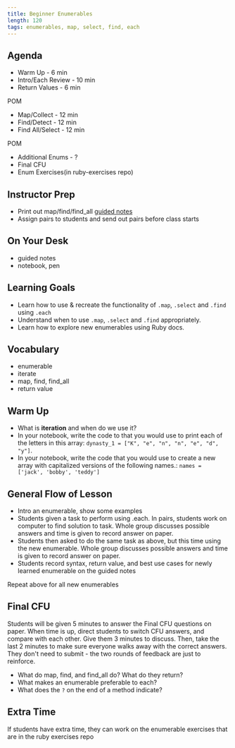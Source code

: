 ```yaml
---
title: Beginner Enumerables
length: 120
tags: enumerables, map, select, find, each
---
```


## Agenda
- Warm Up - 6 min
- Intro/Each Review - 10 min
- Return Values - 6 min

POM

- Map/Collect - 12 min
- Find/Detect - 12 min
- Find All/Select - 12 min

POM
- Additional Enums - ?
- Final CFU
- Enum Exercises(in ruby-exercises repo)


## Instructor Prep

- Print out map/find/find_all [guided notes](https://docs.google.com/document/d/18vwmgwLL_45v6HbEb2ktiWWNf42z4sIIzq0R9S0QvoY/edit?usp=sharing) 
- Assign pairs to students and send out pairs before class starts

## On Your Desk

- guided notes
- notebook, pen

## Learning Goals

* Learn how to use & recreate the functionality of `.map`, `.select` and `.find` using `.each`
* Understand when to use `.map`, `.select` and `.find` appropriately.
* Learn how to explore new enumerables using Ruby docs.


## Vocabulary  

* enumerable  
* iterate  
* map, find, find_all
* return value


## Warm Up

* What is **iteration** and when do we use it?
* In your notebook, write the code to that you would use to print each of the letters in this array: `dynasty_1 = ["K", "e", "n", "n", "e", "d", "y"]`.  
* In your notebook, write the code that you would use to create a new array with capitalized versions of the following names.: `names = ['jack', 'bobby', 'teddy']`


## General Flow of Lesson

- Intro an enumerable, show some examples
- Students given a task to perform using .each. In pairs, students work on computer to find solution to task. Whole group discusses possible answers and time is given to record answer on paper.
- Students then asked to do the same task as above, but this time using the new enumerable. Whole group discusses possible answers and time is given to record answer on paper.
- Students record syntax, return value, and best use cases for newly learned enumerable on the guided notes

Repeat above for all new enumerables


## Final CFU

Students will be given 5 minutes to answer the Final CFU questions on paper.
When time is up, direct students to switch CFU answers, and compare with each other. Give them 3 minutes to discuss. Then, take the last 2 minutes to make sure everyone walks away with the correct answers. They don't need to submit - the two rounds of feedback are just to reinforce.

* What do map, find, and find_all do? What do they return?
* What makes an enumerable preferable to each?
* What does the `?` on the end of a method indicate?  

## Extra Time

If students have extra time, they can work on the enumerable exercises that are in the ruby exercises repo
